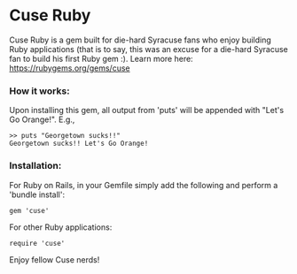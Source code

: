 <h1>Cuse Ruby</h1>
<p>
Cuse Ruby is a gem built for die-hard Syracuse fans who enjoy building Ruby applications (that is to say, this was an excuse for a die-hard Syracuse fan to build his first Ruby gem :). Learn more here: <a href="https://rubygems.org/gems/cuse">https://rubygems.org/gems/cuse</a>
<p>
<h3>How it works:</h3> Upon installing this gem, all output from 'puts' will be appended with "Let's Go Orange!". E.g.,
<p>
<pre><code>>> puts "Georgetown sucks!!"
Georgetown sucks!! Let's Go Orange!
</code></pre>
<p>
<h3>Installation:</h3>
For Ruby on Rails, in your Gemfile simply add the following and perform a 'bundle install':
<pre><code>gem 'cuse'</pre></code>
<p>
For other Ruby applications:
<pre><code>require 'cuse'</code></pre>
<p>
Enjoy fellow Cuse nerds!